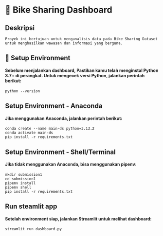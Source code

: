 # 🚴 Bike Sharing Dashboard

## Deskripsi
```
Proyek ini bertujuan untuk menganalisis data pada Bike Sharing Dataset untuk menghasilkan wawasan dan informasi yang berguna.
```
## 🔧 Setup Environment
#### Sebelum menjalankan dashboard, Pastikan kamu telah menginstal Python 3.7+ di perangkat. Untuk mengecek versi Python, jalankan perintah berikut:
```
python --version
```

## Setup Environment - Anaconda
#### Jika menggunakan Anaconda, jalankan perintah berikut:
```
conda create --name main-ds python=3.13.2
conda activate main-ds
pip install -r requirements.txt
```

## Setup Environment - Shell/Terminal
#### Jika tidak menggunakan Anaconda, bisa menggunakan pipenv:
```
mkdir submission1
cd submission1
pipenv install
pipenv shell
pip install -r requirements.txt
```

## Run steamlit app
#### Setelah environment siap, jalankan Streamlit untuk melihat dashboard:
```
streamlit run dashboard.py
```
